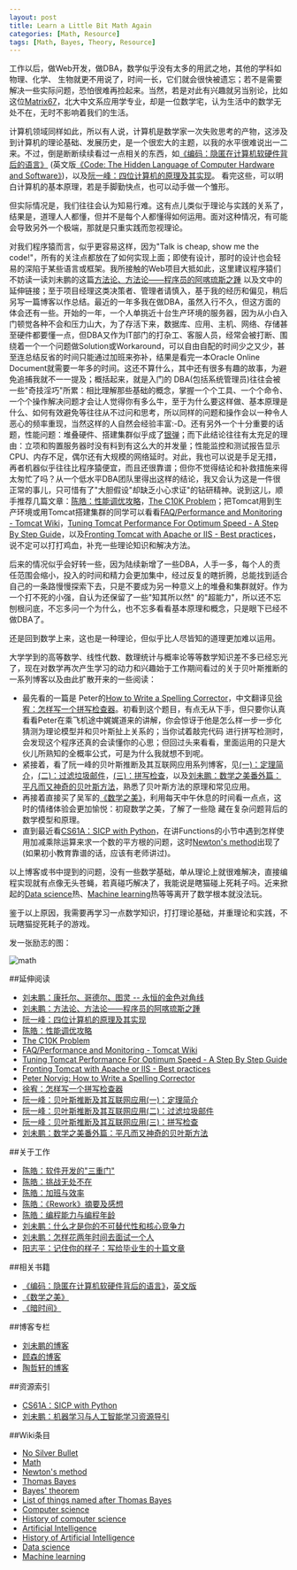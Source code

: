 ```yaml
---
layout: post
title: Learn a Little Bit Math Again
categories: [Math, Resource]
tags: [Math, Bayes, Theory, Resource]
---
```


工作以后，做Web开发，做DBA，数学似乎没有太多的用武之地，其他的学科如物理、化学、 生物就更不用说了，时间一长，它们就会很快被遗忘；若不是需要解决一些实际问题，恐怕很难再捡起来。当然，若是对此有兴趣就另当别论，比如这位[Matrix67](http://www.matrix67.com/blog/)，北大中文系应用学专业，却是一位数学宅，认为生活中的数学无处不在，无时不影响着我们的生活。

计算机领域同样如此，所以有人说，计算机是数学家一次失败思考的产物，这涉及到计算机的理论基础、发展历史，是一个很宏大的主题，以我的水平很难说出一二来。不过，倒是断断续续看过一点相关的东西，如[《编码：隐匿在计算机软硬件背后的语言》](http://book.douban.com/subject/4822685/) (英文版[《Code: The Hidden Language of Computer Hardware and Software》](http://www.amazon.com/Code-Language-Computer-Hardware-Software/dp/0735611319))，以及[阮一峰：四位计算机的原理及其实现](http://www.ruanyifeng.com/blog/2011/03/4-bit_computer.html)。 看完这些，可以明白计算机的基本原理，若是手脚勤快点，也可以动手做一个雏形。

但实际情况是，我们往往会认为知易行难。这有点儿类似于理论与实践的关系了，结果是，道理人人都懂，但并不是每个人都懂得如何运用。面对这种情况，有可能会导致另外一个极端，那就是只重实践而忽视理论。

对我们程序猿而言，似乎更容易这样，因为"Talk is cheap, show me the code!"，所有的关注点都放在了如何实现上面；即使有设计，那时的设计也会轻易的深陷于某些语言或框架。我所接触的Web项目大抵如此，这里建议程序猿们不妨读一读刘未鹏的这篇[方法论、方法论——程序员的阿喀琉斯之踵](http://mindhacks.cn/2008/10/29/methodology-for-programmers) 以及文中的延伸链接；至于项目经理这类决策者、管理者请慎入，基于我的经历和偏见，稍后另写一篇博客以作总结。最近的一年多我在做DBA，虽然入行不久，但这方面的体会还有一些。开始的一年，一个人单挑近十台生产环境的服务器，因为从小白入门顿觉各种不会和压力山大，为了存活下来，数据库、应用、主机、网络、存储甚至硬件都要懂一点，但DBA又作为IT部门的打杂工、客服人员，经常会被打断、围绕着一个一个问题做Solution或Workaround，可以自由自配的时间少之又少，甚至连总结反省的时间只能通过加班来弥补，结果是看完一本Oracle Online Document就需要一年多的时间。这还不算什么，其中还有很多有趣的故事，为避免追捕我就不一一提及；概括起来，就是入门的 DBA(包括系统管理员)往往会被一些"奇技淫巧"所累：相比理解那些基础的概念，掌握一个个工具、一个个命令、一个个操作解决问题才会让人觉得你有多么牛，至于为什么要这样做、基本原理是什么、如何有效避免等往往从不过问和思考，所以同样的问题和操作会以一种令人恶心的频率重现，当然这样的人自然会经验丰富:-D。还有另外一个十分重要的话题，性能问题：堆叠硬件、搭建集群似乎成了[银弹](http://en.wikipedia.org/wiki/No_Silver_Bullet)；而下此结论往往有太充足的理由：立项和购置服务器时没有料到有这么大的并发量；性能监控和测试报告显示CPU、内存不足，偶尔还有大规模的网络延时。对此，我也可以说是手足无措，再者机器似乎往往比程序猿便宜，而且还很靠谱；但你不觉得结论和补救措施来得太匆忙了吗？从一个低水平DBA团队里得出这样的结论，我又会认为这是一件很正常的事儿，只可惜有了"大胆假设"却缺乏小心求证"的钻研精神。说到这儿，顺手推荐几篇文章：[陈皓：性能调优攻略](http://coolshell.cn/articles/7490.html)，[The C10K Problem](http://www.oschina.net/translate/c10k?cmp)；把Tomcat用到生产环境或用Tomcat搭建集群的同学可以看看[FAQ/Performance and Monitoring - Tomcat Wiki](http://wiki.apache.org/tomcat/FAQ/Performance_and_Monitoring)，[Tuning Tomcat Performance For Optimum Speed - A Step By Step Guide](http://www.mulesoft.com/tomcat-performance)，以及[Fronting Tomcat with Apache or IIS - Best practices](http://people.apache.org/~mturk/docs/article/ftwai.html)，说不定可以打打鸡血，补充一些理论知识和解决方法。

后来的情况似乎会好转一些，因为陆续新增了一些DBA，人手一多，每个人的责任范围会缩小，投入的时间和精力会更加集中，经过反复的瞎折腾，总能找到适合自己的一条路慢慢探索下去，只是不要成为另一种意义上的堆叠和集群就好。作为一个打不死的小强，自认为还保留了一些"知其所以然" 的"超能力"，所以还不忘刨根问底，不忘多问一个为什么，也不忘多看看基本原理和概念，只是眼下已经不做DBA了。

还是回到数学上来，这也是一种理论，但似乎比人尽皆知的道理更加难以运用。

大学学到的高等数学、线性代数、数理统计与概率论等等数学知识差不多已经忘光了，现在对数学再次产生学习的动力和兴趣始于工作期间看过的关于贝叶斯推断的一系列博客以及由此扩散开来的一些阅读：

* 最先看的一篇是 Peter的[How to Write a Spelling Corrector](http://norvig.com/spell-correct.html)，中文翻译见[徐宥：怎样写一个拼写检查器](http://blog.youxu.info/spell-correct.html)。初看到这个题目，有点无从下手，但只要你认真看看Peter在乘飞机途中娓娓道来的讲解，你会惊讶于他是怎么样一步一步化猜测为理论模型并和贝叶斯扯上关系的；当你试着敲完代码 进行拼写检测时，会发现这个程序还真的会读懂你的心思；但回过头来看看，里面运用的只是大伙儿所熟知的全概率公式，可是为什么我就想不到呢。
* 紧接着，看了阮一峰的贝叶斯推断及其互联网应用系列博客，见[(一)：定理简介](http://www.ruanyifeng.com/blog/2011/08/bayesian_inference_part_one.html)，[(二)：过滤垃圾邮件](http://www.ruanyifeng.com/blog/2011/08/bayesian_inference_part_two.html)，[(三)：拼写检查](http://www.ruanyifeng.com/blog/2012/10/spelling_corrector.html)，以及[刘未鹏：数学之美番外篇：平凡而又神奇的贝叶斯方法](http://mindhacks.cn/2008/09/21/the-magical-bayesian-method/)，熟悉了贝叶斯方法的原理和常见应用。
* 再接着直接买了吴军的[《数学之美》](http://book.douban.com/subject/10750155/)，利用每天中午休息的时间看一点点，这时的情绪体验会更加愉悦：初窥数学之美，了解了一些隐 藏在复杂问题背后的数学模型和原理。
* 直到最近看[CS61A：SICP with Python](http://www-inst.eecs.berkeley.edu/~cs61a/fa11/61a-python/content/www/index.html)，在讲Functions的小节中遇到怎样使用加减乘除运算来求一个数的平方根的问题，这时[Newton's method](http://en.wikipedia.org/wiki/Newton's_method)出现了(如果初小教育靠谱的话，应该有老师讲过)。 

以上博客或书中提到的问题，没有一些数学基础，单从理论上就很难解决，直接编程实现就有点像无头苍蝇，若真碰巧解决了，我能说是瞎猫碰上死耗子吗。近来掀起的[Data science](http://en.wikipedia.org/wiki/Data_science)热、[Machine learning](http://en.wikipedia.org/wiki/Machine_learning)热等等离开了数学根本就没法玩。

鉴于以上原因，我需要再学习一点数学知识，打打理论基础，并重理论和实践，不玩瞎猫捉死耗子的游戏。

发一张励志的图：

![math](http://ww3.sinaimg.cn/large/6628711bjw1eb7vwrw3dfj20az0c4wfi.jpg)

##延伸阅读

* [刘未鹏：康托尔、哥德尔、图灵 -- 永恒的金色对角线](http://mindhacks.cn/2006/10/15/cantor-godel-turing-an-eternal-golden-diagonal/)
* [刘未鹏：方法论、方法论——程序员的阿喀琉斯之踵](http://mindhacks.cn/2008/10/29/methodology-for-programmers) 
* [阮一峰：四位计算机的原理及其实现](http://www.ruanyifeng.com/blog/2011/03/4-bit_computer.html)
* [陈皓：性能调优攻略](http://coolshell.cn/articles/7490.html)
* [The C10K Problem](http://www.oschina.net/translate/c10k?cmp)
* [FAQ/Performance and Monitoring - Tomcat Wiki](http://wiki.apache.org/tomcat/FAQ/Performance_and_Monitoring)
* [Tuning Tomcat Performance For Optimum Speed - A Step By Step Guide](http://www.mulesoft.com/tomcat-performance)
* [Fronting Tomcat with Apache or IIS - Best practices](http://people.apache.org/~mturk/docs/article/ftwai.html)
* [Peter Norvig: How to Write a Spelling Corrector](http://norvig.com/spell-correct.html)
* [徐宥：怎样写一个拼写检查器](http://blog.youxu.info/spell-correct.html)
* [阮一峰：贝叶斯推断及其互联网应用(一)：定理简介](http://www.ruanyifeng.com/blog/2011/08/bayesian_inference_part_one.html)
* [阮一峰：贝叶斯推断及其互联网应用(二)：过滤垃圾邮件](http://www.ruanyifeng.com/blog/2011/08/bayesian_inference_part_two.html)
* [阮一峰：贝叶斯推断及其互联网应用(三)：拼写检查](http://www.ruanyifeng.com/blog/2012/10/spelling_corrector.html)
* [刘未鹏：数学之美番外篇：平凡而又神奇的贝叶斯方法](http://mindhacks.cn/2008/09/21/the-magical-bayesian-method/)

##关于工作

* [陈皓：软件开发的"三重门"](http://coolshell.cn/articles/6526.html)
* [陈皓：挑战无处不在](http://coolshell.cn/articles/7048.html)
* [陈皓：加班与效率](http://coolshell.cn/articles/10217.html)
* [陈皓：《Rework》摘要及感想](http://coolshell.cn/articles/9156.html)
* [陈皓：编程能力与编程年龄](http://coolshell.cn/articles/10688.html)
* [刘未鹏：什么才是你的不可替代性和核心竞争力](http://mindhacks.cn/2009/01/14/make-yourself-irreplacable/)
* [刘未鹏：怎样花两年时间去面试一个人](http://mindhacks.cn/2011/11/04/how-to-interview-a-person-for-two-years/)
* [阳志平：记住你的样子：写给毕业生的十篇文章](http://www.yangzhiping.com/psy/remember-who-you-are.html)

##相关书籍

* [《编码：隐匿在计算机软硬件背后的语言》](http://book.douban.com/subject/4822685/)，[英文版](http://www.amazon.com/Code-Language-Computer-Hardware-Software/dp/0735611319)
* [《数学之美》](http://book.douban.com/subject/10750155/)
* [《暗时间》](http://book.douban.com/subject/6709809/)

##博客专栏

* [刘未鹏的博客](http://mindhacks.cn/)
* [顾森的博客](http://www.matrix67.com/blog/)
* [陶哲轩的博客](http://terrytao.wordpress.com/)

##资源索引

* [CS61A：SICP with Python](http://www-inst.eecs.berkeley.edu/~cs61a/fa11/61a-python/content/www/index.html)
* [刘未鹏：机器学习与人工智能学习资源导引](http://mindhacks.cn/2008/09/11/machine-learning-and-ai-resources/)

##Wiki条目

* [No Silver Bullet](http://en.wikipedia.org/wiki/No_Silver_Bullet)
* [Math](http://en.wikipedia.org/wiki/Math)
* [Newton's method](http://en.wikipedia.org/wiki/Newton's_method)
* [Thomas Bayes](http://en.wikipedia.org/wiki/Thomas_Bayes)
* [Bayes' theorem](http://en.wikipedia.org/wiki/Bayes%27_theorem)
* [List of things named after Thomas Bayes](http://en.wikipedia.org/wiki/List_of_things_named_after_Thomas_Bayes)
* [Computer science](http://en.wikipedia.org/wiki/Computer_science)
* [History of computer science](http://en.wikipedia.org/wiki/History_of_computer_science)
* [Artificial Intelligence](http://en.wikipedia.org/wiki/Artificial_intelligence)
* [History of Artificial Intelligence](http://en.wikipedia.org/wiki/History_of_artificial_intelligence)
* [Data science](http://en.wikipedia.org/wiki/Data_science)
* [Machine learning](http://en.wikipedia.org/wiki/Machine_learning)
